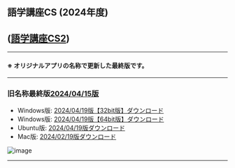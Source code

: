 ## 語学講座CS (2024年度)      
## ([語学講座CS2](https://csreviser.github.io/CaptureStream2/))
                                   
***
#### ※ オリジナルアプリの名称で更新した最終版です。                  
***
### 旧名称最終版[2024/04/15版](https://github.com/CSReviser/CaptureStream/releases/tag/20240419)              
   * Windows版: [2024/04/19版【32bit版】ダウンロード](https://github.com/CSReviser/CaptureStream/releases/download/20240419/CaptureStream-Windows-x68-20240419.zip)                          
   * Windows版: [2024/04/19版【64bit版】ダウンロード](https://github.com/CSReviser/CaptureStream/releases/download/20240419/CaptureStream-Windows-x64-20240419.zip)                          
   * Ubuntu版: [2024/04/19版ダウンロード](https://github.com/CSReviser/CaptureStream/releases/download/20240419/CaptureStream-Ubuntu-20240419.zip)   
   * Mac版: [2024/02/19版ダウンロード](https://github.com/CSReviser/CaptureStream/releases/download/20230225/CaptureStream-Macintosh-20230225.dmg) 　　   
                                                                   

![image](https://user-images.githubusercontent.com/46049273/53887411-8fcd9400-4065-11e9-9388-9a3001d4f005.PNG)


***
 <link rel="shortcut icon" type="image/x-icon" href="https://avatars.githubusercontent.com/u/46049273?v=4">
 <meta name="twitter:image:src" content="https://avatars.githubusercontent.com/u/46049273?v=4">
